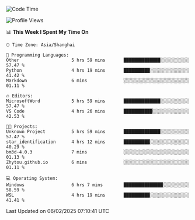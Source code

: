 <!--START_SECTION:waka-->
![Code Time](http://img.shields.io/badge/Code%20Time-2%2C239%20hrs%2057%20mins-blue)

![Profile Views](http://img.shields.io/badge/Profile%20Views-6-blue)

📊 **This Week I Spent My Time On** 

```text
🕑︎ Time Zone: Asia/Shanghai

💬 Programming Languages: 
Other                    5 hrs 59 mins       ██████████████░░░░░░░░░░░   57.47 % 
Python                   4 hrs 19 mins       ██████████░░░░░░░░░░░░░░░   41.42 % 
Markdown                 6 mins              ░░░░░░░░░░░░░░░░░░░░░░░░░   01.11 % 

🔥 Editors: 
MicrosoftWord            5 hrs 59 mins       ██████████████░░░░░░░░░░░   57.47 % 
VS Code                  4 hrs 26 mins       ███████████░░░░░░░░░░░░░░   42.53 % 

🐱‍💻 Projects: 
Unknown Project          5 hrs 59 mins       ██████████████░░░░░░░░░░░   57.47 % 
star_identification      4 hrs 12 mins       ██████████░░░░░░░░░░░░░░░   40.29 % 
bm3d-4.0.3               7 mins              ░░░░░░░░░░░░░░░░░░░░░░░░░   01.13 % 
Zhytou.github.io         6 mins              ░░░░░░░░░░░░░░░░░░░░░░░░░   01.11 % 

💻 Operating System: 
Windows                  6 hrs 7 mins        ███████████████░░░░░░░░░░   58.59 % 
WSL                      4 hrs 19 mins       ██████████░░░░░░░░░░░░░░░   41.41 % 
```


 Last Updated on 06/02/2025 07:10:41 UTC
<!--END_SECTION:waka-->
